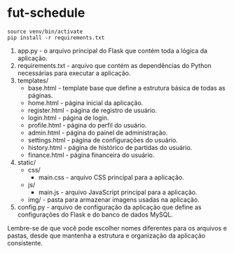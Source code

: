 # fut-schedule


```
source venv/bin/activate
pip install -r requirements.txt
```



1. app.py - o arquivo principal do Flask que contém toda a lógica da aplicação.
2. requirements.txt - arquivo que contém as dependências do Python necessárias para executar a aplicação.
3. templates/
   - base.html - template base que define a estrutura básica de todas as páginas.
   - home.html - página inicial da aplicação.
   - register.html - página de registro de usuário.
   - login.html - página de login.
   - profile.html - página do perfil do usuário.
   - admin.html - página do painel de administração.
   - settings.html - página de configurações do usuário.
   - history.html - página de histórico de partidas do usuário.
   - finance.html - página financeira do usuário.
4. static/
   - css/
     - main.css - arquivo CSS principal para a aplicação.
   - js/
     - main.js - arquivo JavaScript principal para a aplicação.
   - img/ - pasta para armazenar imagens usadas na aplicação.
5. config.py - arquivo de configuração da aplicação que define as configurações do Flask e do banco de dados MySQL.

Lembre-se de que você pode escolher nomes diferentes para os arquivos e pastas, desde que mantenha a estrutura e organização da aplicação consistente.